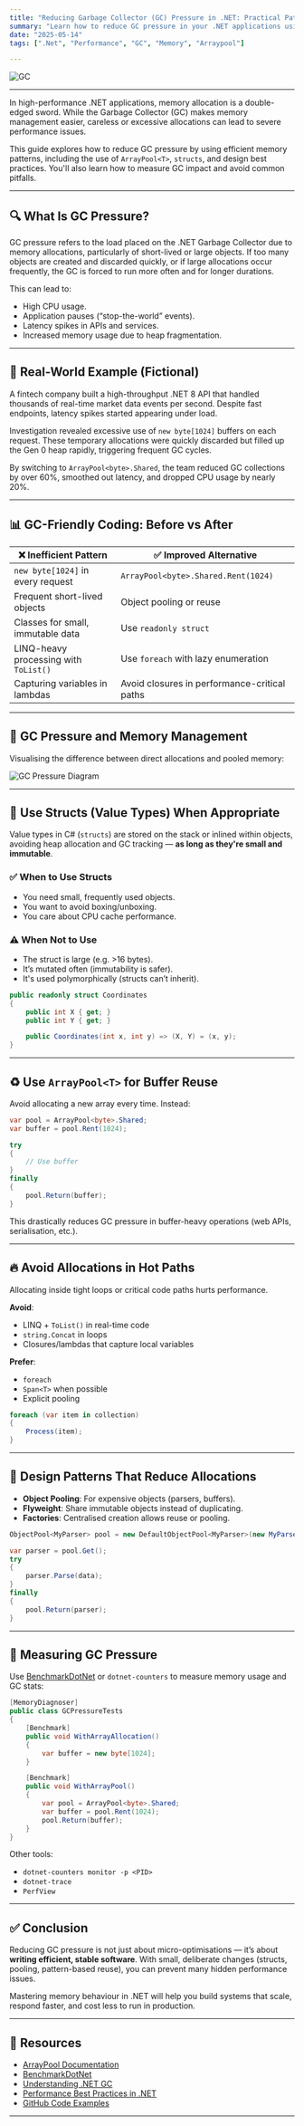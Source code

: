 ```yaml
---
title: "Reducing Garbage Collector (GC) Pressure in .NET: Practical Patterns and Tools"
summary: "Learn how to reduce GC pressure in your .NET applications using structs, ArrayPool<T>, and smart memory patterns."
date: "2025-05-14"
tags: [".Net", "Performance", "GC", "Memory", "Arraypool"]

---
```


![GC](GC-presure.png)

---

In high-performance .NET applications, memory allocation is a double-edged sword. While the Garbage Collector (GC) makes memory management easier, careless or excessive allocations can lead to severe performance issues.

This guide explores how to reduce GC pressure by using efficient memory patterns, including the use of `ArrayPool<T>`, `structs`, and design best practices. You'll also learn how to measure GC impact and avoid common pitfalls.

---

## 🔍 What Is GC Pressure?

GC pressure refers to the load placed on the .NET Garbage Collector due to memory allocations, particularly of short-lived or large objects. If too many objects are created and discarded quickly, or if large allocations occur frequently, the GC is forced to run more often and for longer durations.

This can lead to:

- High CPU usage.
- Application pauses (“stop-the-world” events).
- Latency spikes in APIs and services.
- Increased memory usage due to heap fragmentation.

---

## 🧪 Real-World Example (Fictional)

A fintech company built a high-throughput .NET 8 API that handled thousands of real-time market data events per second. Despite fast endpoints, latency spikes started appearing under load.

Investigation revealed excessive use of `new byte[1024]` buffers on each request. These temporary allocations were quickly discarded but filled up the Gen 0 heap rapidly, triggering frequent GC cycles.

By switching to `ArrayPool<byte>.Shared`, the team reduced GC collections by over 60%, smoothed out latency, and dropped CPU usage by nearly 20%.

---

## 📊 GC-Friendly Coding: Before vs After

| ❌ Inefficient Pattern                  | ✅ Improved Alternative                          |
|----------------------------------------|--------------------------------------------------|
| `new byte[1024]` in every request      | `ArrayPool<byte>.Shared.Rent(1024)`              |
| Frequent short-lived objects           | Object pooling or reuse                          |
| Classes for small, immutable data      | Use `readonly struct`                            |
| LINQ-heavy processing with `ToList()`  | Use `foreach` with lazy enumeration              |
| Capturing variables in lambdas         | Avoid closures in performance-critical paths     |

---

## 🧠 GC Pressure and Memory Management

Visualising the difference between direct allocations and pooled memory:

![GC Pressure Diagram](GC.png)

---

## 🧱 Use Structs (Value Types) When Appropriate

Value types in C# (`structs`) are stored on the stack or inlined within objects, avoiding heap allocation and GC tracking — **as long as they're small and immutable**.

### ✅ When to Use Structs

- You need small, frequently used objects.
- You want to avoid boxing/unboxing.
- You care about CPU cache performance.

### ⚠️ When Not to Use

- The struct is large (e.g. >16 bytes).
- It’s mutated often (immutability is safer).
- It's used polymorphically (structs can’t inherit).

```csharp
public readonly struct Coordinates
{
    public int X { get; }
    public int Y { get; }

    public Coordinates(int x, int y) => (X, Y) = (x, y);
}
````

---

## ♻️ Use `ArrayPool<T>` for Buffer Reuse

Avoid allocating a new array every time. Instead:

```csharp
var pool = ArrayPool<byte>.Shared;
var buffer = pool.Rent(1024);

try
{
    // Use buffer
}
finally
{
    pool.Return(buffer);
}
```

This drastically reduces GC pressure in buffer-heavy operations (web APIs, serialisation, etc.).

---

## 🔥 Avoid Allocations in Hot Paths

Allocating inside tight loops or critical code paths hurts performance.

**Avoid**:

* LINQ + `ToList()` in real-time code
* `string.Concat` in loops
* Closures/lambdas that capture local variables

**Prefer**:

* `foreach`
* `Span<T>` when possible
* Explicit pooling

```csharp
foreach (var item in collection)
{
    Process(item);
}
```

---

## 🧩 Design Patterns That Reduce Allocations

* **Object Pooling**: For expensive objects (parsers, buffers).
* **Flyweight**: Share immutable objects instead of duplicating.
* **Factories**: Centralised creation allows reuse or pooling.

```csharp
ObjectPool<MyParser> pool = new DefaultObjectPool<MyParser>(new MyParserPolicy());

var parser = pool.Get();
try
{
    parser.Parse(data);
}
finally
{
    pool.Return(parser);
}
```

---

## 📏 Measuring GC Pressure

Use [BenchmarkDotNet](https://benchmarkdotnet.org/) or `dotnet-counters` to measure memory usage and GC stats:

```csharp
[MemoryDiagnoser]
public class GCPressureTests
{
    [Benchmark]
    public void WithArrayAllocation()
    {
        var buffer = new byte[1024];
    }

    [Benchmark]
    public void WithArrayPool()
    {
        var pool = ArrayPool<byte>.Shared;
        var buffer = pool.Rent(1024);
        pool.Return(buffer);
    }
}
```

Other tools:

* `dotnet-counters monitor -p <PID>`
* `dotnet-trace`
* `PerfView`

---

## ✅ Conclusion

Reducing GC pressure is not just about micro-optimisations — it’s about **writing efficient, stable software**. With small, deliberate changes (structs, pooling, pattern-based reuse), you can prevent many hidden performance issues.

Mastering memory behaviour in .NET will help you build systems that scale, respond faster, and cost less to run in production.

---

## 🔗 Resources

* [ArrayPool<T> Documentation](https://learn.microsoft.com/en-us/dotnet/api/system.buffers.arraypool-1)
* [BenchmarkDotNet](https://benchmarkdotnet.org/)
* [Understanding .NET GC](https://learn.microsoft.com/en-us/dotnet/standard/garbage-collection/)
* [Performance Best Practices in .NET](https://learn.microsoft.com/en-us/dotnet/core/performance/)
* [GitHub Code Examples](https://github.com/AdrianBailador/GCPressureDemo/tree/main)


---

